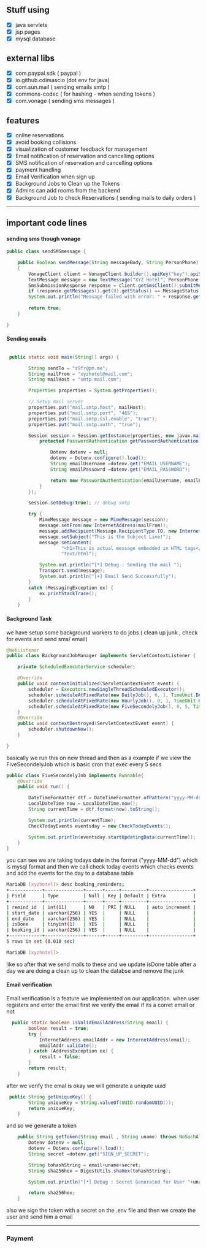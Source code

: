 ## Stuff using

- [x] java servlets
- [x] jsp pages 
- [x] mysql database 

external libs 
-------------

- [x] com.paypal.sdk  ( paypal )
- [x] io.github.cdimascio (dot env for java)
- [x] com.sun.mail ( sending emails smtp )
- [x] commons-codec ( for hashing - when sending tokens )
- [x] com.vonage ( sending sms messages )

features 
--------

- [x] online reservations
- [x] avoid booking collisions
- [x] visualization of customer feedback for management
- [x] Email notification of reservation and cancelling options
- [x] SMS notification of reservation and cancelling options
- [x] payment handling
- [x] Email Verification when sign up
- [x] Background Jobs to Clean up the Tokens
- [x] Admins can add rooms from the backend 
- [x] Background Job to check Reservations ( sending mails to daily orders )

---

## important code lines

#### sending sms though vonage

```java
public class sendSMSmessage {

    public Boolean sendMessage(String messageBody, String PersonPhone)
    {
        VonageClient client = VonageClient.builder().apiKey("key").apiSecret("secret").build();
        TextMessage message = new TextMessage("XYZ Hotel", PersonPhone,messageBody);
        SmsSubmissionResponse response = client.getSmsClient().submitMessage(message);
        if (response.getMessages().get(0).getStatus() == MessageStatus.OK) { System.out.println("Message sent successfully."); } 
        System.out.println("Message failed with error: " + response.getMessages().get(0).getErrorText());
        
        return true;
    }

}

```

#### Sending emails 

```java

 public static void main(String[] args) {

        String sendTo = "z9fr@pm.me";
        String mailFrom = "xyzhotel@mail.com";
        String mailHost = "smtp.mail.com";

        Properties properties = System.getProperties();

        // Setup mail server
        properties.put("mail.smtp.host", mailHost);
        properties.put("mail.smtp.port", "465");
        properties.put("mail.smtp.ssl.enable", "true");
        properties.put("mail.smtp.auth", "true");

        Session session = Session.getInstance(properties, new javax.mail.Authenticator() {
            protected PasswordAuthentication getPasswordAuthentication() {

                Dotenv dotenv = null;
                dotenv = Dotenv.configure().load();
                String emailUsername =dotenv.get("EMAIL_USERNAME");
                String emailPassowrd =dotenv.get("EMAIL_PASSWORD");

                return new PasswordAuthentication(emailUsername, emailPassowrd);
            }
        });

        session.setDebug(true); // debug smtp

        try {
            MimeMessage message = new MimeMessage(session);
            message.setFrom(new InternetAddress(mailFrom));
            message.addRecipient(Message.RecipientType.TO, new InternetAddress(sendTo));
            message.setSubject("This is the Subject Line!");
            message.setContent(
                    "<h1>This is actual message embedded in HTML tags</h1>",
                    "text/html");

            System.out.println("[*] Debug : Sending the mail ");
            Transport.send(message);
            System.out.println("[+] Email Send Successfully");
        }
        catch (MessagingException ex) {
            ex.printStackTrace();
        }
    }

```

#### Background Task 

we have setup some background workers to do jobs ( clean up junk , check for events and send sms/ email)

```java
@WebListener
public class BackgroundJobManager implements ServletContextListener {

    private ScheduledExecutorService scheduler;

    @Override
    public void contextInitialized(ServletContextEvent event) {
        scheduler = Executors.newSingleThreadScheduledExecutor();
        scheduler.scheduleAtFixedRate(new DailyJob(), 0, 1, TimeUnit.DAYS);
        scheduler.scheduleAtFixedRate(new HourlyJob(), 0, 1, TimeUnit.HOURS);
        scheduler.scheduleAtFixedRate(new FiveSecondelyJob(), 0, 5, TimeUnit.SECONDS);
    }
    @Override
    public void contextDestroyed(ServletContextEvent event) {
        scheduler.shutdownNow();
    }

}

```

basically we run this on new thread and then as a example if we view the FiveSecondelyJob which is basic cron that exec every 5 secs 

```java
public class FiveSecondelyJob implements Runnable{
    @Override
    public void run() {

        DateTimeFormatter dtf = DateTimeFormatter.ofPattern("yyyy-MM-dd");
        LocalDateTime now = LocalDateTime.now();
        String currentTime = dtf.format(now).toString();

        System.out.println(currentTime);
        CheckTodayEvents eventsday = new CheckTodayEvents();

        System.out.println(eventsday.startUpdatingData(currentTime));
    }
}
```

you can see we are taking todays date in the format ("yyyy-MM-dd") which is mysql format and then we call check today events which checks events and add the events for the day to a database table 

```bash
MariaDB [xyzhotel]> desc booking_reminders;
+------------+--------------+------+-----+---------+----------------+
| Field      | Type         | Null | Key | Default | Extra          |
+------------+--------------+------+-----+---------+----------------+
| remind_id  | int(11)      | NO   | PRI | NULL    | auto_increment |
| start_date | varchar(256) | YES  |     | NULL    |                |
| end_date   | varchar(256) | YES  |     | NULL    |                |
| isDone     | tinyint(1)   | YES  |     | NULL    |                |
| booking_id | varchar(256) | YES  |     | NULL    |                |
+------------+--------------+------+-----+---------+----------------+
5 rows in set (0.010 sec)

MariaDB [xyzhotel]> 
```

like so after that we send mails to these and we update isDone table after a day we are doing a clean up to clean the databse and remove the junk

#### Email verification 

Email verification is a feature we implemented on our application. when user registers and enter the email first we verify the email if its a corret email or not 

```java
  public static boolean isValidEmailAddress(String email) {
        boolean result = true;
        try {
            InternetAddress emailAddr = new InternetAddress(email);
            emailAddr.validate();
        } catch (AddressException ex) {
            result = false;
        }
        return result;
    }
```

after we verify the emal is okay we will generate a uniqute uuid 

```java
 public String getUniqueKey() {
        String uniqueKey = String.valueOf(UUID.randomUUID());
        return uniqueKey;
    }
```
and so we generate a token

```java
    public String getToken(String email , String uname) throws NoSuchAlgorithmException {
        Dotenv dotenv = null;
        dotenv = Dotenv.configure().load();
        String secret =dotenv.get("SIGN_UP_SECRET");

        String tohashString = email+uname+secret;
        String sha256hex = DigestUtils.shaHex(tohashString);

        System.out.println("[*] Debug : Secret Generated for User "+uname+ "\nToken => "+sha256hex);

        return sha256hex;
    }

```

also we sign the token with a secret on the .env file and then we create the user and send him a email


---

### Payment 